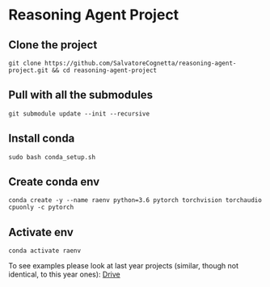 # Reasoning Agent Project
## Clone the project
`git clone https://github.com/SalvatoreCognetta/reasoning-agent-project.git && cd reasoning-agent-project`

## Pull with all the submodules
`git submodule update --init --recursive`

## Install conda
`sudo bash conda_setup.sh`

## Create conda env 
`conda create -y --name raenv python=3.6 pytorch torchvision torchaudio cpuonly -c pytorch`

## Activate env
`conda activate raenv`

To see examples please look at last year projects (similar, though not identical, to this year ones): [Drive](https://docs.google.com/spreadsheets/d/1r5HyGsLVW7F7E2ypZZZkaYBTEF6PJT6hNyIuDOBHbSo/edit#gid=0)

